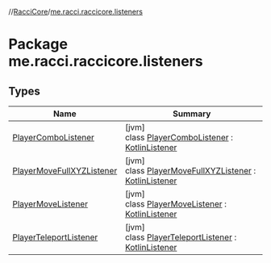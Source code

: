 //[RacciCore](../../index.md)/[me.racci.raccicore.listeners](index.md)

# Package me.racci.raccicore.listeners

## Types

| Name | Summary |
|---|---|
| [PlayerComboListener](-player-combo-listener/index.md) | [jvm]<br>class [PlayerComboListener](-player-combo-listener/index.md) : [KotlinListener](../me.racci.raccicore.utils.extensions/-kotlin-listener/index.md) |
| [PlayerMoveFullXYZListener](-player-move-full-x-y-z-listener/index.md) | [jvm]<br>class [PlayerMoveFullXYZListener](-player-move-full-x-y-z-listener/index.md) : [KotlinListener](../me.racci.raccicore.utils.extensions/-kotlin-listener/index.md) |
| [PlayerMoveListener](-player-move-listener/index.md) | [jvm]<br>class [PlayerMoveListener](-player-move-listener/index.md) : [KotlinListener](../me.racci.raccicore.utils.extensions/-kotlin-listener/index.md) |
| [PlayerTeleportListener](-player-teleport-listener/index.md) | [jvm]<br>class [PlayerTeleportListener](-player-teleport-listener/index.md) : [KotlinListener](../me.racci.raccicore.utils.extensions/-kotlin-listener/index.md) |

